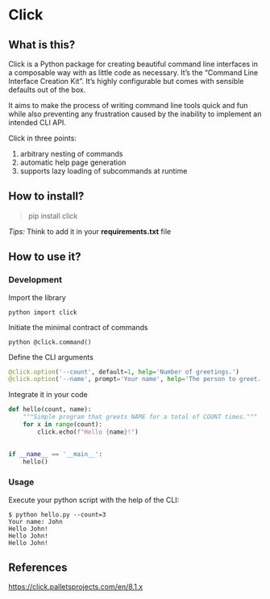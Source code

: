 # Click

## What is this?

Click is a Python package for creating beautiful command line interfaces in a composable way with as little code as
necessary. It’s the “Command Line Interface Creation Kit”. It’s highly configurable but comes with sensible defaults out
of the box.

It aims to make the process of writing command line tools quick and fun while also preventing any frustration caused by
the inability to implement an intended CLI API.

Click in three points:

1. arbitrary nesting of commands
2. automatic help page generation
3. supports lazy loading of subcommands at runtime

## How to install?

> pip install click

_Tips:_ Think to add it in your **requirements.txt** file

## How to use it?

### Development

Import the library

````python import click ````

Initiate the minimal contract of commands

````python @click.command() ````

Define the CLI arguments

````python
@click.option('--count', default=1, help='Number of greetings.')
@click.option('--name', prompt='Your name', help='The person to greet.')
````

Integrate it in your code

````python
def hello(count, name):
    """Simple program that greets NAME for a total of COUNT times."""
    for x in range(count):
        click.echo(f"Hello {name}!")

        
if __name__ == '__main__':
    hello()
````

### Usage

Execute your python script with the help of the CLI:

`````shell
$ python hello.py --count=3
Your name: John
Hello John!
Hello John!
Hello John!
`````

## References

https://click.palletsprojects.com/en/8.1.x
